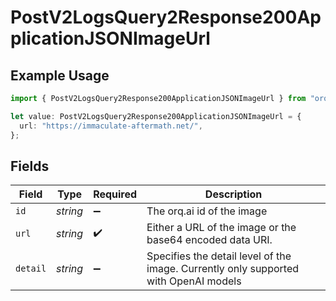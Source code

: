 # PostV2LogsQuery2Response200ApplicationJSONImageUrl

## Example Usage

```typescript
import { PostV2LogsQuery2Response200ApplicationJSONImageUrl } from "orq-poc-typescript-multi-env-version/models/operations";

let value: PostV2LogsQuery2Response200ApplicationJSONImageUrl = {
  url: "https://immaculate-aftermath.net/",
};
```

## Fields

| Field                                                                                | Type                                                                                 | Required                                                                             | Description                                                                          |
| ------------------------------------------------------------------------------------ | ------------------------------------------------------------------------------------ | ------------------------------------------------------------------------------------ | ------------------------------------------------------------------------------------ |
| `id`                                                                                 | *string*                                                                             | :heavy_minus_sign:                                                                   | The orq.ai id of the image                                                           |
| `url`                                                                                | *string*                                                                             | :heavy_check_mark:                                                                   | Either a URL of the image or the base64 encoded data URI.                            |
| `detail`                                                                             | *string*                                                                             | :heavy_minus_sign:                                                                   | Specifies the detail level of the image. Currently only supported with OpenAI models |